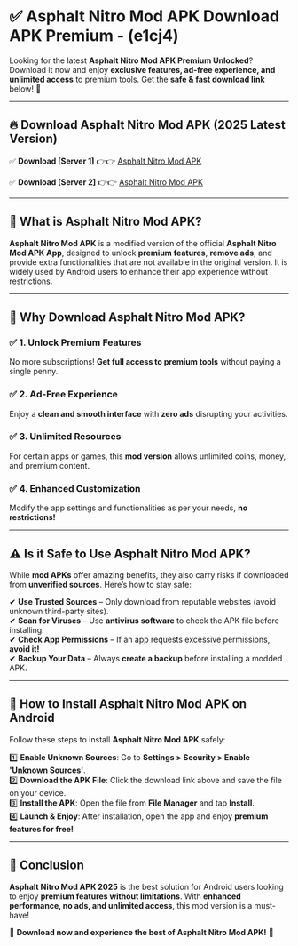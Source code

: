
# ✅ Asphalt Nitro Mod APK Download APK Premium -  (e1cj4) 

Looking for the latest **Asphalt Nitro Mod APK Premium Unlocked**? Download it now and enjoy **exclusive features, ad-free experience, and unlimited access** to premium tools. Get the **safe & fast download link** below! 🚀

---

## 🔥 Download Asphalt Nitro Mod APK (2025 Latest Version)

✅ **Download [Server 1]** 👉👉 [Asphalt Nitro Mod APK ](https://apkcomod.com?title=Asphalt_Nitro_Mod_APK)  

✅ **Download [Server 2]** 👉👉 [Asphalt Nitro Mod APK ](https://apkcomod.com?title=Asphalt_Nitro_Mod_APK)  


---

## 📌 What is Asphalt Nitro Mod APK?

**Asphalt Nitro Mod APK** is a modified version of the official **Asphalt Nitro Mod APK App**, designed to unlock **premium features**, **remove ads**, and provide extra functionalities that are not available in the original version. It is widely used by Android users to enhance their app experience without restrictions.

---

## 🌟 Why Download Asphalt Nitro Mod APK?

### ✅ 1. Unlock Premium Features
No more subscriptions! **Get full access to premium tools** without paying a single penny.

### ✅ 2. Ad-Free Experience
Enjoy a **clean and smooth interface** with **zero ads** disrupting your activities.

### ✅ 3. Unlimited Resources
For certain apps or games, this **mod version** allows unlimited coins, money, and premium content.

### ✅ 4. Enhanced Customization
Modify the app settings and functionalities as per your needs, **no restrictions!**

---

## ⚠️ Is it Safe to Use Asphalt Nitro Mod APK?

While **mod APKs** offer amazing benefits, they also carry risks if downloaded from **unverified sources**. Here’s how to stay safe:

✔ **Use Trusted Sources** – Only download from reputable websites (avoid unknown third-party sites).  
✔ **Scan for Viruses** – Use **antivirus software** to check the APK file before installing.  
✔ **Check App Permissions** – If an app requests excessive permissions, **avoid it!**  
✔ **Backup Your Data** – Always **create a backup** before installing a modded APK.

---

## 📲 How to Install Asphalt Nitro Mod APK on Android

Follow these steps to install **Asphalt Nitro Mod APK** safely:

1️⃣ **Enable Unknown Sources**: Go to **Settings > Security > Enable 'Unknown Sources'**.  
2️⃣ **Download the APK File**: Click the download link above and save the file on your device.  
3️⃣ **Install the APK**: Open the file from **File Manager** and tap **Install**.  
4️⃣ **Launch & Enjoy**: After installation, open the app and enjoy **premium features for free!**

---

## 🚀 Conclusion

**Asphalt Nitro Mod APK 2025** is the best solution for Android users looking to enjoy **premium features without limitations**. With **enhanced performance, no ads, and unlimited access**, this mod version is a must-have!

🔻 **Download now and experience the best of Asphalt Nitro Mod APK!** 🔻

